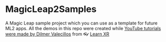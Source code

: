 # MagicLeap2Samples
A Magic Leap sample project which you can use as a template for future ML2 apps. All the demos in this repo were created while [YouTube tutorials were made by Dilmer Valecillos](https://www.youtube.com/dilmerv) from :eyeglasses: [Learn XR](https://www.learnxr.io)
